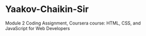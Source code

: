# Yaakov-Chaikin-Sir
Module 2 Coding Assignment, Coursera course: HTML, CSS, and JavaScript for Web Developers
